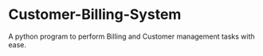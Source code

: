 # Customer-Billing-System
A python program to perform Billing and Customer management tasks with ease.
